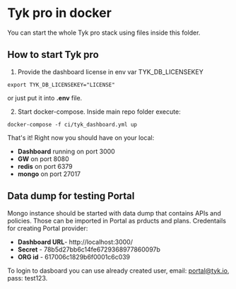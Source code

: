 # Tyk pro in docker
You can start the whole Tyk pro stack using files inside this folder.

## How to start Tyk pro
1. Provide the dashboard license in env var TYK_DB_LICENSEKEY
```
export TYK_DB_LICENSEKEY="LICENSE"
```
or just put it into __.env__ file.

2. Start docker-compose. Inside main repo folder execute:
```
docker-compose -f ci/tyk_dashboard.yml up
```

That's it! Right now you should have on your local:
- __Dashboard__ running on port 3000
- __GW__ on port 8080
- __redis__ on port 6379
- __mongo__ on port 27017

## Data dump for testing Portal
Mongo instance should be started with data dump that contains APIs and policies. Those can be imported in Portal as prducts and plans.
Credentails for creating Portal provider:
- __Dashboard URL__- http://localhost:3000/
- __Secret__ - 78b5d27bb6c14fe6729368977860097b
- __ORG id__ - 617006c1829b6f0001c6c039

To login to dasboard you can use already created user, email: portal@tyk.io, pass: test123.
